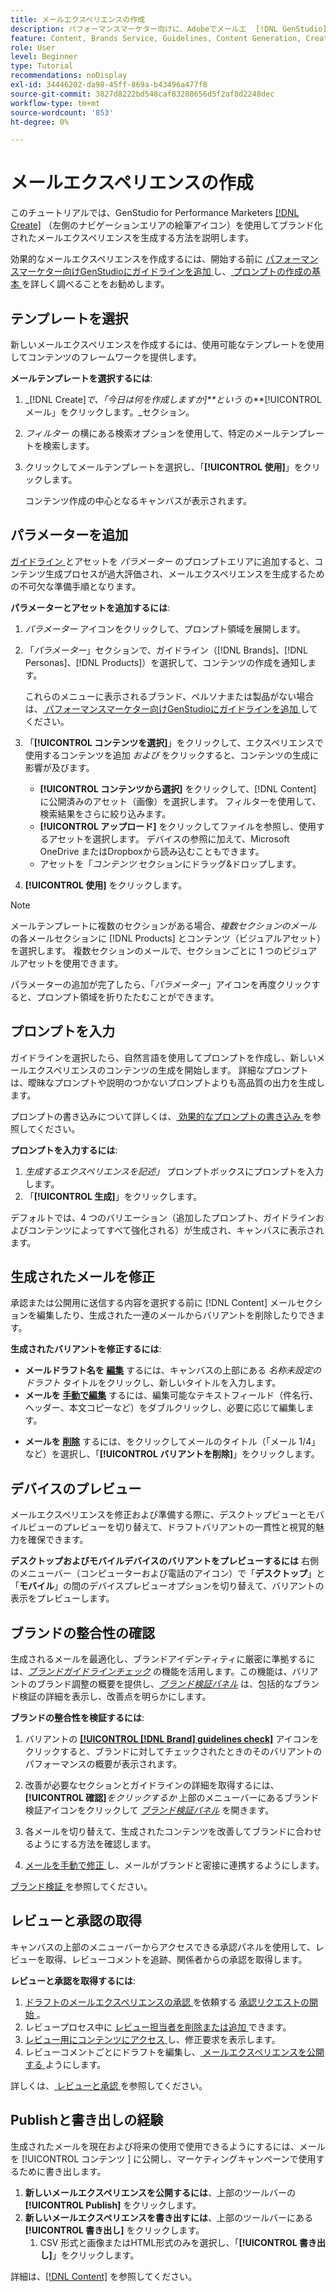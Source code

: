 ```yaml
---
title: メールエクスペリエンスの作成
description: パフォーマンスマーケター向けに、Adobeでメールエ  [!DNL GenStudio]  スペリエンスを作成する方法を説明します。
feature: Content, Brands Service, Guidelines, Content Generation, Create, Experiences, Variant Generation
role: User
level: Beginner
type: Tutorial
recommendations: noDisplay
exl-id: 34446202-da98-45ff-869a-b43496a477f8
source-git-commit: 3827d8222bd548caf83288656d5f2af8d2248dec
workflow-type: tm+mt
source-wordcount: '853'
ht-degree: 0%

---
```


# メールエクスペリエンスの作成

このチュートリアルでは、GenStudio for Performance Marketers [[!DNL Create]](/help/user-guide/create/overview.md) （左側のナビゲーションエリアの絵筆アイコン）を使用してブランド化されたメールエクスペリエンスを生成する方法を説明します。

効果的なメールエクスペリエンスを作成するには、開始する前に [ パフォーマンスマーケター向けGenStudioにガイドラインを追加 ](/help/user-guide/guidelines/add-guidelines.md) し、[ プロンプトの作成の基本 ](/help/user-guide/effective-prompts.md) を詳しく調べることをお勧めします。

## テンプレートを選択

新しいメールエクスペリエンスを作成するには、使用可能なテンプレートを使用してコンテンツのフレームワークを提供します。

**メールテンプレートを選択するには**:

1. _[!DNL Create]_で、「今日は何を作成しますか&#x200B;]**という_ の**[!UICONTROL  メール」をクリックします。_セクション。
1. _フィルター_ の横にある検索オプションを使用して、特定のメールテンプレートを検索します。
1. クリックしてメールテンプレートを選択し、「**[!UICONTROL 使用]**」をクリックします。

   コンテンツ作成の中心となるキャンバスが表示されます。

## パラメーターを追加

[ ガイドライン ](/help/user-guide/guidelines/overview.md) とアセットを _パラメーター_ のプロンプトエリアに追加すると、コンテンツ生成プロセスが過大評価され、メールエクスペリエンスを生成するための不可欠な準備手順となります。

**パラメーターとアセットを追加するには**:

1. _パラメーター_ アイコンをクリックして、プロンプト領域を展開します。
1. 「_パラメーター_」セクションで、ガイドライン（[!DNL Brands]、[!DNL Personas]、[!DNL Products]）を選択して、コンテンツの作成を通知します。

   これらのメニューに表示されるブランド、ペルソナまたは製品がない場合は、[ パフォーマンスマーケター向けGenStudioにガイドラインを追加 ](/help/user-guide/guidelines/add-guidelines.md) してください。

1. 「**[!UICONTROL コンテンツを選択]**」をクリックして、エクスペリエンスで使用するコンテンツを追加 *および* をクリックすると、コンテンツの生成に影響が及びます。
   * **[!UICONTROL コンテンツから選択]** をクリックして、[!DNL Content] に公開済みのアセット（画像）を選択します。 フィルターを使用して、検索結果をさらに絞り込みます。
   * **[!UICONTROL アップロード]** をクリックしてファイルを参照し、使用するアセットを選択します。 デバイスの参照に加えて、Microsoft OneDrive またはDropboxから読み込むこともできます。
   * アセットを「_コンテンツ_ セクションにドラッグ&amp;ドロップします。
1. **[!UICONTROL 使用]** をクリックします。

>[!NOTE]
>
>メールテンプレートに複数のセクションがある場合、_複数セクションのメール_ の各メールセクションに [!DNL Products] とコンテンツ（ビジュアルアセット）を選択します。 複数セクションのメールで、セクションごとに 1 つのビジュアルアセットを使用できます。

パラメーターの追加が完了したら、「_パラメーター_」アイコンを再度クリックすると、プロンプト領域を折りたたむことができます。

## プロンプトを入力

ガイドラインを選択したら、自然言語を使用してプロンプトを作成し、新しいメールエクスペリエンスのコンテンツの生成を開始します。 詳細なプロンプトは、曖昧なプロンプトや説明のつかないプロンプトよりも高品質の出力を生成します。

プロンプトの書き込みについて詳しくは、[ 効果的なプロンプトの書き込み ](/help/user-guide/effective-prompts.md) を参照してください。

**プロンプトを入力するには**:

1. _生成するエクスペリエンスを記述」_ プロンプトボックスにプロンプトを入力します。
1. 「**[!UICONTROL 生成]**」をクリックします。

デフォルトでは、4 つのバリエーション（追加したプロンプト、ガイドラインおよびコンテンツによってすべて強化される）が生成され、キャンバスに表示されます。

## 生成されたメールを修正

承認または公開用に送信する内容を選択する前に [!DNL Content] メールセクションを編集したり、生成された一連のメールからバリアントを削除したりできます。

**生成されたバリアントを修正するには**:

* **メールドラフト名を [ 編集](/help/user-guide/create/manage-variants.md#change-draft-name)** するには、キャンバスの上部にある _名称未設定のドラフト_ タイトルをクリックし、新しいタイトルを入力します。
* **メールを [ 手動で編集](/help/user-guide/create/manage-variants.md#manually-edit-text)** するには、編集可能なテキストフィールド（件名行、ヘッダー、本文コピーなど）をダブルクリックし、必要に応じて編集します。
<!-- * **To [regenerate a section of a variant](/help/user-guide/create/manage-variants.md#re-generate-sections)**, click an editable text field and use the _[!UICONTROL Suggested edits]_ options or enter a new prompt and click **[!UICONTROL Generate]**. -->
* **メールを [ 削除](/help/user-guide/create/manage-variants.md#delete-variant)** するには、をクリックしてメールのタイトル（「メール 1/4」など）を選択し、「**[!UICONTROL バリアントを削除]**」をクリックします。

## デバイスのプレビュー

メールエクスペリエンスを修正および準備する際に、デスクトップビューとモバイルビューのプレビューを切り替えて、ドラフトバリアントの一貫性と視覚的魅力を確保できます。

**デスクトップおよびモバイルデバイスのバリアントをプレビューするには** 右側のメニューバー（コンピューターおよび電話のアイコン）で「**デスクトップ**」と「**モバイル**」の間のデバイスプレビューオプションを切り替えて、バリアントの表示をプレビューします。

## ブランドの整合性の確認

生成されるメールを最適化し、ブランドアイデンティティに厳密に準拠するには、[_ブランドガイドラインチェック_](/help/user-guide/guidelines/brand-validation.md#brand-guidelines-check) の機能を活用します。この機能は、バリアントのブランド調整の概要を提供し、[_ブランド検証パネル_](/help/user-guide/guidelines/brand-validation.md#brand-validation-panel) は、包括的なブランド検証の詳細を表示し、改善点を明らかにします。

**ブランドの整合性を検証するには**:

1. バリアントの [**[!UICONTROL [!DNL Brand] guidelines check]**](/help/user-guide/guidelines/brand-validation.md#brand-guidelines-check) アイコンをクリックすると、ブランドに対してチェックされたときのそのバリアントのパフォーマンスの概要が表示されます。
1. 改善が必要なセクションとガイドラインの詳細を取得するには、**[!UICONTROL 確認]**_をクリックするか_ 上部のメニューバーにあるブランド検証アイコンをクリックして [_ブランド検証パネル_](/help/user-guide/guidelines/brand-validation.md#brand-validation-panel) を開きます。

1. 各メールを切り替えて、生成されたコンテンツを改善してブランドに合わせるようにする方法を確認します。
1. [ メールを手動で修正 ](#revise-generated-emails) し、メールがブランドと密接に連携するようにします。

[ ブランド検証 ](/help/user-guide/guidelines/brand-validation.md) を参照してください。

## レビューと承認の取得

キャンバスの上部のメニューバーからアクセスできる承認パネルを使用して、レビューを取得、レビューコメントを追跡、関係者からの承認を取得します。

**レビューと承認を取得するには**:

1. [ ドラフトのメールエクスペリエンスの承認 ](/help/user-guide/approvals/request-review.md) を依頼する [ 承認リクエストの開始 ](/help/user-guide/approvals/approve-content.md)。
1. レビュープロセス中に [ レビュー担当者を削除または追加 ](/help/user-guide/approvals/review-and-edit.md#manage-approvals) できます。
1. [ レビュー用にコンテンツにアクセス ](/help/user-guide/approvals/review-and-edit.md#access-content-for-review) し、修正要求を表示します。
1. レビューコメントごとにドラフトを編集し、[ メールエクスペリエンスを公開する ](#publish-and-export-experience) ようにします。

詳しくは、[ レビューと承認 ](/help/user-guide/approvals/overview.md) を参照してください。

## Publishと書き出しの経験

生成されたメールを現在および将来の使用で使用できるようにするには、メールを [!UICONTROL  コンテンツ ] に公開し、マーケティングキャンペーンで使用するために書き出します。

1. **新しいメールエクスペリエンスを公開するには**、上部のツールバーの **[!UICONTROL Publish]** をクリックします。
1. **新しいメールエクスペリエンスを書き出すには**、上部のツールバーにある **[!UICONTROL 書き出し]** をクリックします。
   1. CSV 形式と画像またはHTML形式のみを選択し、「**[!UICONTROL 書き出し]**」をクリックします。

詳細は、[[!DNL Content]](/help/user-guide/content/overview.md#search-and-find-approved-content) を参照してください。
